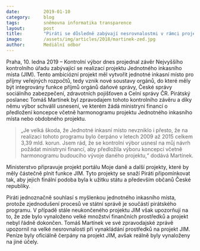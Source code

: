 ```yaml
---
date:         2019-01-10
category:     blog
tags:         sněmovna informatika transparence
layout:       post
title:        "Piráti se důsledně zabývají nesrovnalostmi v rámci projektu Jednotného inkasního místa"
image:        /assets/img/articles/2018/martinek-zed.jpg 
author:       Mediální odbor
---
```



Praha, 10. ledna 2019 – Kontrolní výbor dnes projednal závěr Nejvyššího kontrolního úřadu zabývající se realizací projektu Jednotného inkasního místa (JIM). Tento ambiciózní projekt měl vytvořit jednotné inkasní místo pro příjmy veřejných rozpočtů, tedy vznik nové soustavy orgánů, do které měly být integrovány funkce příjmů orgánů daňové správy, České správy sociálního zabezpečení, zdravotních pojišťoven a Celní správy ČR. Pirátský poslanec Tomáš Martínek byl zpravodajem tohoto kontrolního závěru a díky němu výbor schválil usnesení, ve kterém žádá ministryni financí o předložení koncepce včetně harmonogramu projektu Jednotného inkasního místa nebo obdobného projektu.

> „Je velká škoda, že Jednotné inkasní místo nevzniklo i přesto, že na realizaci tohoto programu bylo čerpáno v letech 2009 až 2015 celkem 3,39 mld. korun. Jsem rád, že se kontrolní výbor usnesl na můj návrh požádat ministryni financí, aby předložila výboru koncepci včetně harmonogramu budoucího vývoje daného projektu,“ dodává Martínek. 

Ministerstvo připravuje projekt portálu Moje daně a další projekty, které by měly částečně plnit funkce JIM. Tyto projekty se snaží Piráti připomínkovat tak, aby jejich finální podoba byla k užitku státu a především občanů České republiky.

Piráti jednoznačně souhlasí s myšlenkou jednotného inkasního místa, protože zjednodušení procesů ve státní správě je součástí pirátského programu. V případě stále neukončeného projektu JIM však upozorňují na to, že zde bylo vynaloženo velké množství finančních prostředků a projekt nebyl řádně dokončen. Tomáš Martínek ve své zpravodajské zprávě upozornil na velké nesrovnalosti při vynakládání prostředků na projekt JIM. Peníze byly oficiálně čerpány na projekt JIM, avšak reálně byly vynaloženy na jiné účely.
